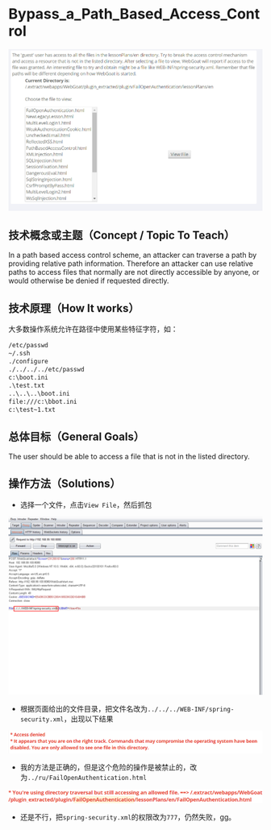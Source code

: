 # Bypass_a_Path_Based_Access_Control
![](https://github.com/Anthem9/vnote/raw/master/vnotebook/WebGoat/Access_Control_Flaws/_v_images/_1525273137_22137.png)
## 技术概念或主题（Concept / Topic To Teach）
In a path based access control scheme, an attacker can traverse a path by providing relative path information. Therefore an attacker can use relative paths to access files that normally are not directly accessible by anyone, or would otherwise be denied if requested directly. 
## 技术原理（How It works）
大多数操作系统允许在路径中使用某些特征字符，如：
```
/etc/passwd
~/.ssh
./configure
./../../../etc/passwd
c:\boot.ini
.\test.txt
..\..\..\boot.ini
file:///c:\bbot.ini
c:\test~1.txt
```
## 总体目标（General Goals）
The user should be able to access a file that is not in the listed directory.
## 操作方法（Solutions）
* 选择一个文件，点击``View File``，然后抓包

![](https://github.com/Anthem9/vnote/raw/master/vnotebook/WebGoat/Access_Control_Flaws/_v_images/_1525274080_5639.png)

* 根据页面给出的文件目录，把文件名改为``../../../WEB-INF/spring-security.xml``，出现以下结果

![](https://github.com/Anthem9/vnote/raw/master/vnotebook/WebGoat/Access_Control_Flaws/_v_images/_1525274191_21917.png)

* 我的方法是正确的，但是这个危险的操作是被禁止的，改为``../ru/FailOpenAuthentication.html``

![](https://github.com/Anthem9/vnote/raw/master/vnotebook/WebGoat/Access_Control_Flaws/_v_images/_1525274852_29261.png)

* 还是不行，把``spring-security.xml``的权限改为``777``，仍然失败，gg。
